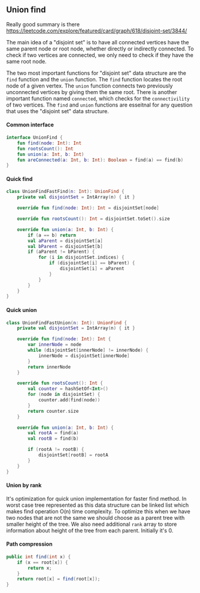 ## Union find

Really good summary is there https://leetcode.com/explore/featured/card/graph/618/disjoint-set/3844/

The main idea of a "disjoint set" is to have all connected vertices have the same parent node or root node, whether directly or indirectly connected. To check if two vertices are connected, we only need to check if they have the same root node.

The two most important functions for "disjoint set" data structure are the `find` function and the `union` function. The `find` function locates the root node of a given vertex. The `union` function connects two previously unconnected vertices by giving them the same root. There is another important function named `connected`, which checks for the `connectivility` of two vertices. The `find` and `union` functions are esseitnal for any question that uses the "disjoint set" data structure.

#### Common interface
```kotlin
interface UnionFind {
    fun find(node: Int): Int
    fun rootsCount(): Int
    fun union(a: Int, b: Int)
    fun areConnected(a: Int, b: Int): Boolean = find(a) == find(b)
}
```

#### Quick find
```kotlin
class UnionFindFastFind(n: Int): UnionFind {
    private val disjointSet = IntArray(n) { it }

    override fun find(node: Int): Int = disjointSet[node]

    override fun rootsCount(): Int = disjointSet.toSet().size

    override fun union(a: Int, b: Int) {
        if (a == b) return
        val aParent = disjointSet[a]
        val bParent = disjointSet[b]
        if (aParent != bParent) {
            for (i in disjointSet.indices) {
                if (disjointSet[i] == bParent) {
                    disjointSet[i] = aParent
                }
            }
        }
    }
}
```

#### Quick union
```kotlin
class UnionFindFastUnion(n: Int): UnionFind {
    private val disjointSet = IntArray(n) { it }

    override fun find(node: Int): Int {
        var innerNode = node
        while (disjointSet[innerNode] != innerNode) {
            innerNode = disjointSet[innerNode]
        }
        return innerNode
    }

    override fun rootsCount(): Int {
        val counter = hashSetOf<Int>()
        for (node in disjointSet) {
            counter.add(find(node))
        }
        return counter.size
    }

    override fun union(a: Int, b: Int) {
        val rootA = find(a)
        val rootB = find(b)

        if (rootA != rootB) {
            disjointSet[rootB] = rootA
        }
    }
}
```

#### Union by rank
It's optimization for quick union implementation for faster find method. In worst case tree represented as this data structure can be linked list which makes find operation O(n) time complexity. To optimize this when we have two nodes that are not the same we should choose as a parent tree with smaller height of the tree. We also need additional `rank` array to store information about height of the tree from each parent. Initially it's 0.


#### Path compression
```java
public int find(int x) {
    if (x == root[x]) {
        return x;
    }
    return root[x] = find(root[x]);
}
```
